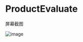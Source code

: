 # ProductEvaluate

屏幕截图

![image](https://github.com/ziyilixin/ProductEvaluate/blob/HorizontalCategory/ProductEvaluate/ProductEvaluate/Picture/1.gif?raw=true)
